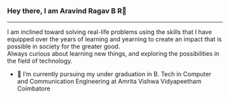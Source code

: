 ### Hey there, I am Aravind Ragav B R👋
---
I am inclined toward solving real-life problems using the skills that I have equipped over the years of learning and yearning to create an impact that is possible in society for the greater good.  
Always curious about learning new things, and exploring the possibilities in the field of technology.  


- 🌱 I’m currently pursuing my under graduation in B. Tech in Computer and Communication Engineering at Amrita Vishwa Vidyapeetham Coimbatore

